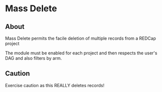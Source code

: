 # Mass Delete

## About
Mass Delete permits the facile deletion of multiple records from a REDCap project

The module must be enabled for each project and then respects the user's DAG and also filters by arm.

## Caution
Exercise caution as this REALLY deletes records!
